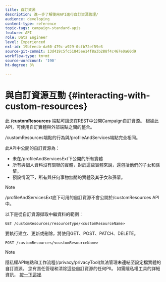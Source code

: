 ```yaml
---
title: 自訂資源
description: 進一步了解使用API進行自訂資源管理/
audience: developing
content-type: reference
topic-tags: campaign-standard-apis
feature: API
role: Data Engineer
level: Experienced
exl-id: 19bfeecb-da60-479c-a929-0cfb72ef59e3
source-git-commit: 13d419c5fc51845ee14f8a3b288f4c467e0a60d9
workflow-type: tm+mt
source-wordcount: '190'
ht-degree: 3%

---
```


# 與自訂資源互動 {#interacting-with-custom-resources}

此 **/customResources** 端點可讓您在REST中公開Campaign自訂資源。 根據此API，可使用自訂實體與外部端點之間的整合。

/customResources端點的行為與/profileAndServices端點完全相同。

此API中公開的自訂資源為：

* 未在/profileAndServicesExt下公開的所有實體
* 所有與個人資料沒有關聯的實體，對於這些實體來說，還包括他們的子女和孫輩。
* 預設情況下，所有與任何事物無關的實體及其子女和孫輩。

>[!NOTE]
>/profileAndServicesExt底下可用的自訂資源不會公開於/customResources API中。


以下是從自訂資源擷取中繼資料的範例：

```
GET /customResources/resourceType/<customResourceName>
```

要執行建立、更新或刪除，將使用GET、POST、PATCH、DELETE。

```
POST /customResources/<customResourceName>
```

>[!NOTE]
>隱私權API端點和工作流程(/privacy/privacyTool)無法管理未連結至設定檔實體的自訂資源。
>您有責任管理和清除這些自訂資源的任何PII。 如需隱私權工具的詳細資訊， [按一下這裡](../../api/using/creating-a-privacy-request.md).
